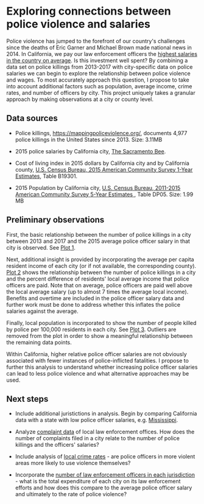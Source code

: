 # Exploring connections between police violence and salaries

Police violence has jumped to the forefront of our country's challenges since the deaths of Eric Garner and Michael Brown made national news in 2014. In California, we pay our law enforcement officers the [highest salaries in the country on average](http://city-salaries.careertrends.com/stories/5583/worst-paying-cities-for-police#Intro). Is this investment well spent? By combining a data set on police killings from 2013-2017 with city-specific data on police salaries we can begin to explore the relationship between police violence and wages. To most accurately approach this question, I propose to take into account additional factors such as population, average income, crime rates, and number of officers by city. This project uniquely takes a granular approach by making observations at a city or county level.

## Data sources

* Police killings, <https://mappingpoliceviolence.org/>, documents 4,977 police killings in the United States since 2013. Size: 3.11MB

* 2015 police salaries by California city, [The Sacramento Bee](http://www.sacbee.com/site-services/databases/article2573210.html).

* Cost of living index in 2015 dollars by California city and by California county, [U.S. Census Bureau, 2015 American Community Survey 1-Year Estimates](https://factfinder.census.gov/), Table B19301.

* 2015 Population by California city, [U.S. Census Bureau, 2011-2015 American Community Survey 5-Year Estimates
](https://factfinder.census.gov/), Table DP05. Size: 1.99 MB

## Preliminary observations

First, the basic relationship between the number of police killings in a city between 2013 and 2017 and the 2015 average police officer salary in that city is observed. See [Plot 1](https://github.com/mackenziewildman/PoliceProject/blob/master/Plot1.png).

Next, additional insight is provided by incorporating the average per capita resident income of each city (or if not available, the corresponding county). [Plot 2](https://github.com/mackenziewildman/PoliceProject/blob/master/Plot2.png) shows the relationship between the number of police killings in a city and the percent difference of residents' local average income that police officers are paid. Note that on average, police officers are paid well above the local average salary (up to almost 7 times the average local income). Benefits and overtime are included in the police officer salary data and further work must be done to address whether this inflates the police salaries against the average.

Finally, local population is incorporated to show the number of people killed by police per 100,000 residents in each city. See [Plot 3](https://github.com/mackenziewildman/PoliceProject/blob/master/Plot3.png). Outliers are removed from the plot in order to show a meaningful relationship between the remaining data points.

Within California, higher relative police officer salaries are not obviously associated with fewer instances of police-inflicted fatalities. I propose to further this analysis to understand whether increasing police officer salaries can lead to less police violence and what alternative approaches may be used.

## Next steps

* Include additional juristictions in analysis. Begin by comparing California data with a state with low police officer salaries, e.g. [Mississippi](https://www.bls.gov/oes/current/ms_counties.htm).

* Analyze [complaint data](https://codeforamerica.github.io/PoliceOpenDataCensus/datasets.html) of local law enforcement offices. How does the number of complaints filed in a city relate to the number of police killings and the officers' salaries?

* Include analysis of [local crime rates](http://www.city-data.com/crime/) - are police officers in more violent areas more likely to use violence themselves?

* Incorporate the [number of law enforcement officers in each jurisdiction](https://ucr.fbi.gov/crime-in-the-u.s/2011/crime-in-the-u.s.-2011/police-employee-data) - what is the total expenditure of each city on its law enforcement efforts and how does this compare to the average police officer salary and ultimately to the rate of police violence?
